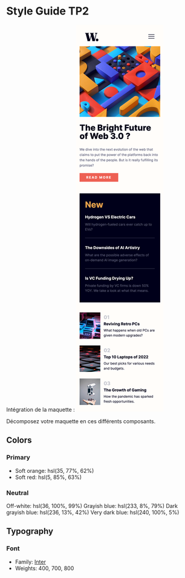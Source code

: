 # Style Guide TP2

Intégration de la maquette :
![xs](./Screen/XS.png)

Décomposez votre maquette en ces différents composants.

## Colors

### Primary

- Soft orange: hsl(35, 77%, 62%)
- Soft red: hsl(5, 85%, 63%)

### Neutral

Off-white: hsl(36, 100%, 99%)
Grayish blue: hsl(233, 8%, 79%)
Dark grayish blue: hsl(236, 13%, 42%)
Very dark blue: hsl(240, 100%, 5%)

## Typography

### Font

- Family: [Inter](https://fonts.google.com/specimen/Inter)
- Weights: 400, 700, 800
